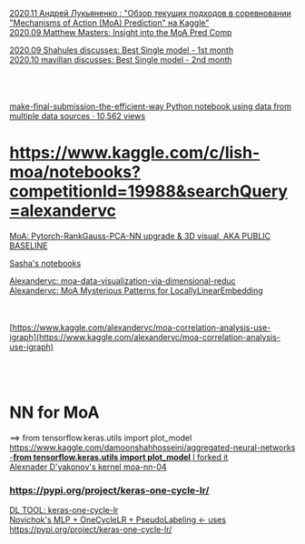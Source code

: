 [2020.11 Андрей Лукьяненко : "Обзор текущих подходов в соревновании "Mechanisms of Action (MoA) Prediction" на Kaggle" ](https://youtu.be/D7i67UT3O3o)<br>
[2020.09 Matthew Masters: Insight into the MoA Pred Comp](https://www.kaggle.com/c/lish-moa/discussion/184005)<br>

[2020.09 Shahules discusses: Best Single model - 1st month](https://www.kaggle.com/c/lish-moa/discussion/188624)<br>
[2020.10 mavillan discusses: Best Single model - 2nd month](https://www.kaggle.com/c/lish-moa/discussion/193907)<br>
[]()<br>
[]()<br>
[]()<br>



[make-final-submission-the-efficient-way   Python notebook using data from multiple data sources · 10,562 views  ](https://www.kaggle.com/underwearfitting/make-final-submission-the-efficient-way/comments)<br>

# https://www.kaggle.com/c/lish-moa/notebooks?competitionId=19988&searchQuery=alexandervc

[MoA: Pytorch-RankGauss-PCA-NN upgrade & 3D visual, AKA PUBLIC BASELINE](https://www.kaggle.com/vbmokin/moa-pytorch-rankgauss-pca-nn-upgrade-3d-visual)<br>

[Sasha's notebooks](https://www.kaggle.com/c/lish-moa/notebooks?competitionId=19988&searchQuery=alexandervc)<br>

[Alexandervc: moa-data-visualization-via-dimensional-reduc](https://www.kaggle.com/alexandervc/moa-data-visualization-via-dimensional-reduct)<br>
[Alexandervc: 
MoA Mysterious Patterns for LocallyLinearEmbedding](https://www.kaggle.com/alexandervc/moa-mysterious-patterns-for-locallylinearembedding)<br>
[]()<br>
[]()<br>


[https://www.kaggle.com/alexandervc/moa-correlation-analysis-use-igraph](https://www.kaggle.com/alexandervc/moa-correlation-analysis-use-igraph)<br>
[]()<br>
[]()<br>
[]()<br>
# NN for MoA<br>
==> from tensorflow.keras.utils import plot_model<br>
[https://www.kaggle.com/damoonshahhosseini/aggregated-neural-networks -**from tensorflow.keras.utils import plot_model** I forked it](https://www.kaggle.com/damoonshahhosseini/aggregated-neural-networks)<br>
[Alexnader D'yakonov's kernel moa-nn-04](https://www.kaggle.com/zurman/moa-nn-04)<br>

### https://pypi.org/project/keras-one-cycle-lr/
[DL TOOL: keras-one-cycle-lr](https://pypi.org/project/keras-one-cycle-lr/)<br>
[Novichok's MLP + OneCycleLR + PseudoLabeling  <- uses https://pypi.org/project/keras-one-cycle-lr/ ](https://www.kaggle.com/alturutin/mlp-onecyclelr-pseudolabeling)<br>
[]()<br>
[]()<br>
[]()<br>
[]()<br>



